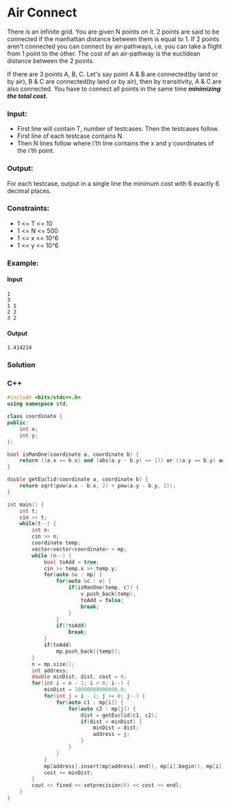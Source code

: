 # Air Connect

There is an infinite grid. You are given N points on it. 2 points are said to be connected if the manhattan distance between them is equal to 1. If 2 points aren't connected you can connect by air-pathways, i.e. you can take a flight from 1 point to the other. The cost of an air-pathway is the euclidean distance between the 2 points. 

If there are 3 points A, B, C. Let's say point A & B are connected(by land or by air), B & C are connected(by land or by air), then by transitivity, A & C are also connected. You have to connect all points in the same time ***minimizing the total cost.***

### Input:

- First line will contain T, number of testcases. Then the testcases follow.
- First line of each testcase contains N.
- Then N lines follow where i'th line contains the x and y coordinates of the i'th point. 

### Output:
For each testcase, output in a single line the minimum cost with 6 exactly 6 decimal places.

### Constraints:
- 1 <= T <= 10
- 1 <= N <= 500
- 1 <= x <= 10^6 
- 1 <= y <= 10^6

### Example:
#### Input
```
1
3
1 1
2 2
3 2
```
#### Output
```
1.414214
```

### Solution
### C++
```cpp
#include <bits/stdc++.h>
using namespace std;

class coordinate {
public:
    int x;
    int y;
};

bool isManOne(coordinate a, coordinate b) {
    return ((a.x == b.x) and (abs(a.y - b.y) == 1)) or ((a.y == b.y) and (abs(a.x - b.x) == 1));
}

double getEuclid(coordinate a, coordinate b) {
    return sqrt(pow(a.x - b.x, 2) + pow(a.y - b.y, 2));
}

int main() {
    int t;
    cin >> t;
    while(t--) {
        int n;
        cin >> n;
        coordinate temp;
        vector<vector<coordinate> > mp;
        while (n--) {
            bool toAdd = true;
            cin >> temp.x >> temp.y;
            for(auto &v : mp) {
                for(auto &c : v) {
                    if(isManOne(temp, c)) {
                        v.push_back(temp);
                        toAdd = false;
                        break;
                    }
                }
                if(!toAdd)
                    break;
            }
            if(toAdd)
                mp.push_back({temp});
        }
        n = mp.size();
        int address;
        double minDist, dist, cost = 0;
        for(int i = n - 1; i > 0; i--) {
            minDist = 10000000000000.0;
            for(int j = i - 1; j >= 0; j--) {
                for(auto c1 : mp[i]) {
                    for(auto c2 : mp[j]) {
                        dist = getEuclid(c1, c2);
                        if(dist < minDist) {
                            minDist = dist;
                            address = j;
                        }
                    }
                }
            }
            mp[address].insert(mp[address].end(), mp[i].begin(), mp[i].end());
            cost += minDist;
        }
        cout << fixed << setprecision(6) << cost << endl;
    }
}
```
